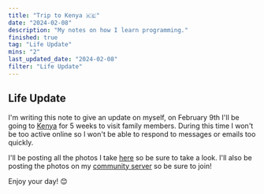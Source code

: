 ```yaml
---
title: "Trip to Kenya 🇰🇪"
date: "2024-02-08"
description: "My notes on how I learn programming."
finished: true
tag: "Life Update"
mins: "2"
last_updated_date: "2024-02-08"
filter: "Life Update"
---
```


## Life Update

I'm writing this note to give an update on myself, on February 9th I'll be going to [Kenya](https://en.wikipedia.org/wiki/Kenya) for 5 weeks to visit family members. During this time I won't be too active online so I won't be able to respond to messages or emails too quickly.

I'll be posting all the photos I take [here]() so be sure to take a look. I'll also be posting the photos on my [community server](https://notnick.io/community) so be sure to join!

Enjoy your day! 😊
